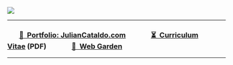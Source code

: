 ![](https://www.juliancataldo.com/projet/entropicity/main_gallery/Entropicity-TheMan-JulianCataldo-CNek--w1024px.jpg)

---

###        [🔗  Portfolio: JulianCataldo.com](https://www.juliancataldo.com/)               **[⏳  Curriculum Vitae](./CV.pdf)** (PDF)               [🌱  Web Garden](https://code.juliancataldo.com)



<!--
---

```
      |         | _)                    ___|         |           |      |
      |  |   |  |  |   _` |  __ \      |       _` |  __|   _` |  |   _` |   _ \
  \   |  |   |  |  |  (   |  |   |     |      (   |  |    (   |  |  (   |  (   |
 \___/  \__,_| _| _| \__,_| _|  _|    \____| \__,_| \__| \__,_| _| \__,_| \___/
```
-->

---
 
